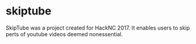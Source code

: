 # skiptube
SkipTube was a project created for HackNC 2017. It enables users to skip perts of youtube videos deemed nonessential.
